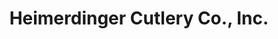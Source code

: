 ---
title: "Heimerdinger Cutlery Co., Inc."
url: /st-matthews/heimerdinger-cutlery-co-inc/
shop: shop
---